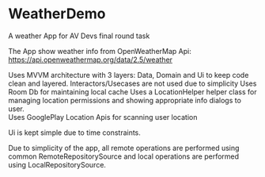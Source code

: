 # WeatherDemo
A weather App for AV Devs final round task

The App show weather info from OpenWeatherMap Api: https://api.openweathermap.org/data/2.5/weather  

Uses MVVM architecture with 3 layers: Data, Domain and Ui to keep code clean and layered. Interactors/Usecases are not used due to simplicity
Uses Room Db for maintaining local cache
Uses a LocationHelper helper class for managing location permissions and showing appropriate info dialogs to user.  
Uses GooglePlay Location Apis for scanning user location

Ui is kept simple due to time constraints.  

Due to simplicity of the app, all remote operations are performed using common RemoteRepositorySource and local operations are performed using LocalRepositorySource.

